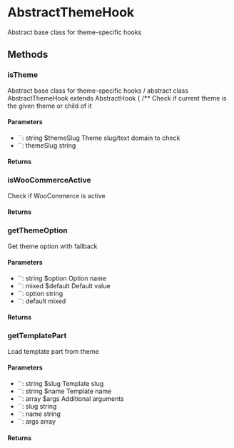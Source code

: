 # AbstractThemeHook

<!-- @doc-source: AbstractThemeHook -->
Abstract base class for theme-specific hooks

## Methods

### isTheme
<!-- @doc-source: AbstractThemeHook.isTheme -->
Abstract base class for theme-specific hooks
/
abstract class AbstractThemeHook extends AbstractHook
{
/**
Check if current theme is the given theme or child of it

#### Parameters

- ``: string $themeSlug Theme slug/text domain to check
- ``: themeSlug string

#### Returns



### isWooCommerceActive
<!-- @doc-source: AbstractThemeHook.isWooCommerceActive -->
Check if WooCommerce is active

#### Returns



### getThemeOption
<!-- @doc-source: AbstractThemeHook.getThemeOption -->
Get theme option with fallback

#### Parameters

- ``: string $option Option name
- ``: mixed $default Default value
- ``: option string
- ``: default mixed

#### Returns



### getTemplatePart
<!-- @doc-source: AbstractThemeHook.getTemplatePart -->
Load template part from theme

#### Parameters

- ``: string $slug Template slug
- ``: string $name Template name
- ``: array $args Additional arguments
- ``: slug string
- ``: name string
- ``: args array

#### Returns



